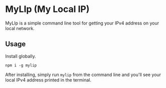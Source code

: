 # MyLIp (My Local IP)

MyLIp is a simple command line tool for getting your IPv4 address on your local network.

## Usage

Install globally.

```
npm i -g mylip
```

After installing, simply run `mylip` from the command line and you'll see your local IPv4 address printed in the terminal.
